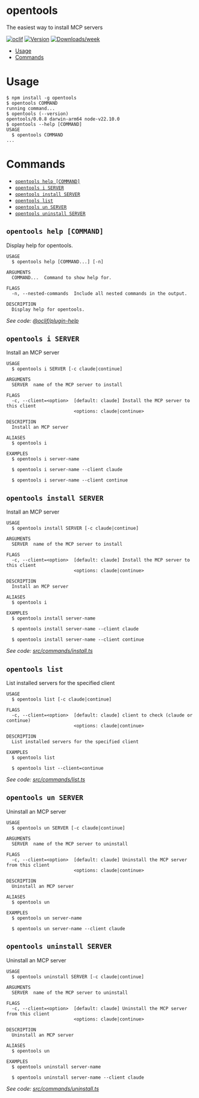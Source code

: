 opentools
=================

The easiest way to install MCP servers


[![oclif](https://img.shields.io/badge/cli-oclif-brightgreen.svg)](https://oclif.io)
[![Version](https://img.shields.io/npm/v/opentools.svg)](https://npmjs.org/package/opentools)
[![Downloads/week](https://img.shields.io/npm/dw/opentools.svg)](https://npmjs.org/package/opentools)


<!-- toc -->
* [Usage](#usage)
* [Commands](#commands)
<!-- tocstop -->
# Usage
<!-- usage -->
```sh-session
$ npm install -g opentools
$ opentools COMMAND
running command...
$ opentools (--version)
opentools/0.0.8 darwin-arm64 node-v22.10.0
$ opentools --help [COMMAND]
USAGE
  $ opentools COMMAND
...
```
<!-- usagestop -->
# Commands
<!-- commands -->
* [`opentools help [COMMAND]`](#opentools-help-command)
* [`opentools i SERVER`](#opentools-i-server)
* [`opentools install SERVER`](#opentools-install-server)
* [`opentools list`](#opentools-list)
* [`opentools un SERVER`](#opentools-un-server)
* [`opentools uninstall SERVER`](#opentools-uninstall-server)

## `opentools help [COMMAND]`

Display help for opentools.

```
USAGE
  $ opentools help [COMMAND...] [-n]

ARGUMENTS
  COMMAND...  Command to show help for.

FLAGS
  -n, --nested-commands  Include all nested commands in the output.

DESCRIPTION
  Display help for opentools.
```

_See code: [@oclif/plugin-help](https://github.com/oclif/plugin-help/blob/v6.2.19/src/commands/help.ts)_

## `opentools i SERVER`

Install an MCP server

```
USAGE
  $ opentools i SERVER [-c claude|continue]

ARGUMENTS
  SERVER  name of the MCP server to install

FLAGS
  -c, --client=<option>  [default: claude] Install the MCP server to this client
                         <options: claude|continue>

DESCRIPTION
  Install an MCP server

ALIASES
  $ opentools i

EXAMPLES
  $ opentools i server-name

  $ opentools i server-name --client claude

  $ opentools i server-name --client continue
```

## `opentools install SERVER`

Install an MCP server

```
USAGE
  $ opentools install SERVER [-c claude|continue]

ARGUMENTS
  SERVER  name of the MCP server to install

FLAGS
  -c, --client=<option>  [default: claude] Install the MCP server to this client
                         <options: claude|continue>

DESCRIPTION
  Install an MCP server

ALIASES
  $ opentools i

EXAMPLES
  $ opentools install server-name

  $ opentools install server-name --client claude

  $ opentools install server-name --client continue
```

_See code: [src/commands/install.ts](https://github.com/opentoolsteam/cli/blob/v0.0.8/src/commands/install.ts)_

## `opentools list`

List installed servers for the specified client

```
USAGE
  $ opentools list [-c claude|continue]

FLAGS
  -c, --client=<option>  [default: claude] client to check (claude or continue)
                         <options: claude|continue>

DESCRIPTION
  List installed servers for the specified client

EXAMPLES
  $ opentools list

  $ opentools list --client=continue
```

_See code: [src/commands/list.ts](https://github.com/opentoolsteam/cli/blob/v0.0.8/src/commands/list.ts)_

## `opentools un SERVER`

Uninstall an MCP server

```
USAGE
  $ opentools un SERVER [-c claude|continue]

ARGUMENTS
  SERVER  name of the MCP server to uninstall

FLAGS
  -c, --client=<option>  [default: claude] Uninstall the MCP server from this client
                         <options: claude|continue>

DESCRIPTION
  Uninstall an MCP server

ALIASES
  $ opentools un

EXAMPLES
  $ opentools un server-name

  $ opentools un server-name --client claude
```

## `opentools uninstall SERVER`

Uninstall an MCP server

```
USAGE
  $ opentools uninstall SERVER [-c claude|continue]

ARGUMENTS
  SERVER  name of the MCP server to uninstall

FLAGS
  -c, --client=<option>  [default: claude] Uninstall the MCP server from this client
                         <options: claude|continue>

DESCRIPTION
  Uninstall an MCP server

ALIASES
  $ opentools un

EXAMPLES
  $ opentools uninstall server-name

  $ opentools uninstall server-name --client claude
```

_See code: [src/commands/uninstall.ts](https://github.com/opentoolsteam/cli/blob/v0.0.8/src/commands/uninstall.ts)_
<!-- commandsstop -->
